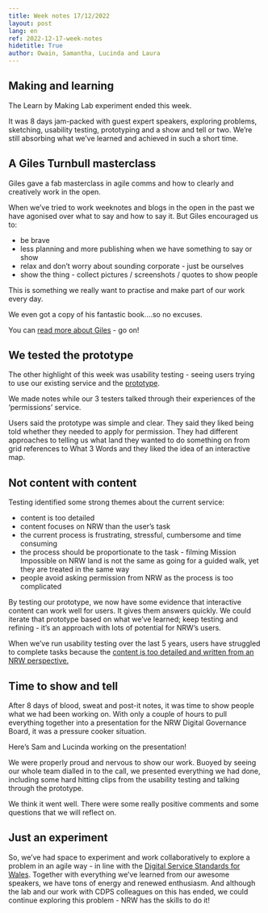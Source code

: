 ```yaml
---
title: Week notes 17/12/2022
layout: post
lang: en
ref: 2022-12-17-week-notes
hidetitle: True
author: Owain, Samantha, Lucinda and Laura
---
```


## Making and learning

The Learn by Making Lab experiment ended this week. 

It was 8 days jam-packed with guest expert speakers, exploring problems, sketching, usability testing, prototyping and a show and tell or two. We’re still absorbing what we’ve learned and achieved in such a short time.

## A Giles Turnbull masterclass

Giles gave a fab masterclass in agile comms and how to clearly and creatively work in the open.

When we’ve tried to work weeknotes and blogs in the open in the past we have agonised over what to say and how to say it. But Giles encouraged us to:

* be brave
* less planning and more publishing when we have something to say or show
* relax and don’t worry about sounding corporate - just be ourselves
* show the thing - collect pictures / screenshots / quotes to show people

This is something we really want to practise and make part of our work every day. 

We even got a copy of his fantastic book….so no excuses.

You can [read more about Giles](https://gilest.org/) - go on!

## We tested the prototype

The other highlight of this week was usability testing - seeing users trying to use our existing service and the [prototype](https://permissions-prototype.onrender.com/).

We made notes while our 3 testers talked through their experiences of the ‘permissions’ service.

Users said the prototype was simple and clear. They said they liked being told whether they needed to apply for permission. They had different approaches to telling us what land they wanted to do something on from grid references to What 3 Words and they liked the idea of an interactive map.

## Not content with content

Testing identified some strong themes about the current service:

* content is too detailed
* content focuses on NRW than the user’s task
* the current process is frustrating, stressful, cumbersome and time consuming
* the process should be proportionate to the task - filming Mission Impossible on NRW land is not the same as going for a guided walk, yet they are treated in the same way
* people avoid asking permission from NRW as the process is too complicated

By testing our prototype, we now have some evidence that interactive content can work well for users. It gives them answers quickly. We could iterate that prototype based on what we’ve learned; keep testing and refining - it’s an approach with lots of potential for NRW’s users.

When we’ve run usability testing over the last 5 years, users have struggled to complete tasks because the [content is too detailed and written from an NRW perspective.](https://digitalpublicservices.gov.wales/waste-not-content-needs-on-a-hazardous-disposals-service/)

## Time to show and tell

After 8 days of blood, sweat and post-it notes, it was time to show people what we had been working on. With only a couple of hours to pull everything together into a presentation for the NRW Digital Governance Board, it was a pressure cooker situation.

Here’s Sam and Lucinda working on the presentation!

We were properly proud and nervous to show our work. Buoyed by seeing our whole team dialled in to the call, we presented everything we had done, including some hard hitting clips from the usability testing and talking through the prototype.  

We think it went well. There were some really positive comments and some questions that we will reflect on.

## Just an experiment

So, we’ve had space to experiment and work collaboratively to explore a problem in an agile way - in line with the [Digital Service Standards for Wales](https://digitalpublicservices.gov.wales/resources/digital-service-standards/). Together with everything we’ve learned from our awesome speakers, we have tons of energy and renewed enthusiasm. And although the lab and our work with CDPS colleagues on this has ended, we could continue exploring this problem - NRW has the skills to do it! 
